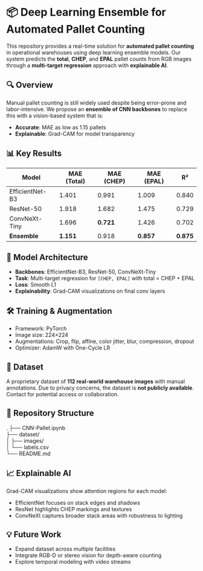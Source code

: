 # 📦 Deep Learning Ensemble for Automated Pallet Counting

This repository provides a real-time solution for **automated pallet counting** in operational warehouses using deep learning ensemble models. Our system predicts the **total**, **CHEP**, and **EPAL** pallet counts from RGB images through a **multi-target regression** approach with **explainable AI**.


## 🔍 Overview

Manual pallet counting is still widely used despite being error-prone and labor-intensive. We propose an **ensemble of CNN backbones** to replace this with a vision-based system that is:

- **Accurate**: MAE as low as 1.15 pallets
- **Explainable**: Grad-CAM for model transparency

## 📊 Key Results

| Model           | MAE (Total) | MAE (CHEP) | MAE (EPAL) | R²       |
|----------------|-------------|------------|------------|-----------|
| EfficientNet-B3| 1.401       | 0.991      | 1.009      | 0.840     |
| ResNet-50      | 1.918       | 1.682      | 1.475      | 0.729     |
| ConvNeXt-Tiny  | 1.696       | **0.721**  | 1.426      | 0.702     |
| **Ensemble**   | **1.151**   | 0.918      | **0.857**  | **0.875** |

## 🧠 Model Architecture

- **Backbones**: EfficientNet-B3, ResNet-50, ConvNeXt-Tiny
- **Task**: Multi-target regression for `[CHEP, EPAL]` with total = CHEP + EPAL
- **Loss**: Smooth L1
- **Explainability**: Grad-CAM visualizations on final conv layers

## 🛠 Training & Augmentation

- Framework: PyTorch
- Image size: 224×224
- Augmentations: Crop, flip, affine, color jitter, blur, compression, dropout
- Optimizer: AdamW with One-Cycle LR

## 📁 Dataset

A proprietary dataset of **112 real-world warehouse images** with manual annotations. Due to privacy concerns, the dataset is **not publicly available**. Contact for potential access or collaboration.

## 📂 Repository Structure

.
├── CNN-Pallet.ipynb        
├── dataset/               
│   ├── images/        
│   └── labels.csv        
└── README.md               



## 📈 Explainable AI

Grad-CAM visualizations show attention regions for each model:
- EfficientNet focuses on stack edges and shadows
- ResNet highlights CHEP markings and textures
- ConvNeXt captures broader stack areas with robustness to lighting

## 💡 Future Work

- Expand dataset across multiple facilities
- Integrate RGB-D or stereo vision for depth-aware counting
- Explore temporal modeling with video streams




